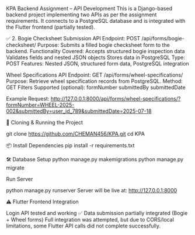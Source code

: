 KPA Backend Assignment – API Development
This is a Django-based backend project implementing two APIs as per the assignment requirements. It connects to a PostgreSQL database and is integrated with the Flutter frontend (partially tested).

✅ 2. Bogie Checksheet Submission API
Endpoint: POST /api/forms/bogie-checksheet/
Purpose: Submits a filled bogie checksheet form to the backend.
Functionality Covered:
Accepts structured bogie inspection data
Validates fields and nested JSON objects
Stores data in PostgreSQL
Type: POST
Features: Nested JSON, structured form data, PostgreSQL integration

Wheel Specifications API
Endpoint: GET /api/forms/wheel-specifications/
Purpose: Retrieve wheel specification records from PostgreSQL.
Method: GET
Filters Supported (optional):
formNumber
submittedBy
submittedDate

Example Request:
http://127.0.0.1:8000/api/forms/wheel-specifications/?formNumber=WHEEL-2025-002&submittedBy=user_id_789&submittedDate=2025-07-18



📁 Cloning & Running the Project

git clone https://github.com/CHEMAN456/KPA.git
cd KPA

📦 Install Dependencies
pip install -r requirements.txt

🛠 Database Setup
python manage.py makemigrations
python manage.py migrate

 Run Server
 
python manage.py runserver
Server will be live at: http://127.0.0.1:8000

⚠️ Flutter Frontend Integration

Login API tested and working ✅
Data submission partially integrated (Bogie + Wheel forms)
Full integration was attempted, but due to CORS/local limitations, some Flutter API calls did not complete successfully.
